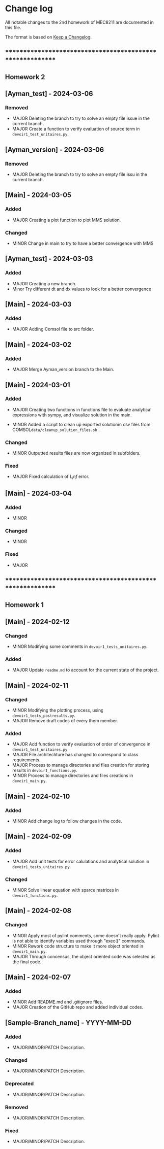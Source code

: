 
# Change log
All notable changes to the 2nd homework of MEC8211 are documented in this file.

The format is based on [Keep a Changelog](http://keepachangelog.com/).


## ********************************************************
## Homework 2

## [Ayman_test] - 2024-03-06

### Removed

- MAJOR Deleting the branch to try to solve an empty file issue in the current branch.
- MAJOR Create a function to verify evaluation of source term in ``devoir1_test_unitaires.py``.
  
## [Ayman_version] - 2024-03-06

### Removed

- MAJOR Deleting the branch to try to solve an empty file issu in the current branch.
  
## [Main] - 2024-03-05

### Added

- MAJOR Creating a plot function to plot MMS solution.

### Changed 

- MINOR Change in main to try to have a better convergence with MMS

## [Ayman_test] - 2024-03-03

### Added

- MAJOR Creating a new branch.
- Minor Try different dt and dx values to look for a better convergence
    
## [Main] - 2024-03-03

### Added

- MAJOR Adding Comsol file to src folder.

## [Main] - 2024-03-02

### Added

- MAJOR Merge Ayman_version branch to the Main.

## [Main] - 2024-03-01

### Added

- MAJOR Creating two functions in functions file to evaluate analytical expressions with sympy, and visualize solution in the main.

- MINOR Added a script to clean up exported solutionm csv files from COMSOL`data/cleanup_solution_files.sh` .

### Changed

- MINOR Outputted results files are now organized in subfolders.

### Fixed

- MAJOR Fixed calculation of $`L_inf`$ error.


## [Main] - 2024-03-04

### Added

- MINOR 

### Changed

- MINOR 

### Fixed

- MAJOR 

## ********************************************************
## Homework 1


## [Main] - 2024-02-12

### Changed

- MINOR Modifying some comments in ``devoir1_tests_unitaires.py``.

### Added
 
- MAJOR Update ``readme.md`` to account for the current state of the project.
  

## [Main] - 2024-02-11

### Changed

- MINOR Modifying the plotting process, using ``devoir1_tests_postresults.py``.
- MAJOR Remove draft codes of every them member.

### Added

- MAJOR Add function to verify evaluation of order of convergence in ``devoir1_test_unitaires.py``
- MAJOR File architechture has changed to correspond to class requirements.
- MAJOR Process to manage directories and files creation for storing results in ``devoir1_functions.py``.
- MINOR Process to manage directories and files creations in ``devoir1_main.py``.


## [Main] - 2024-02-10

### Added

- MINOR Add change log to follow changes in the code.


## [Main] - 2024-02-09

### Added

- MAJOR Add unit tests for error calulations and analytical solution in ``devoir1_tests_unitaires.py``.


### Changed

- MINOR Solve linear equation with sparce matrices in ``devoir1_functions.py``.


## [Main] - 2024-02-08

### Changed

- MINOR Apply most of pylint comments, some doesn't really apply. Pylint is not able to identify variables used through "exec()" commands.
- MINOR Rework code structure to make it more object oriented in ``devoir1_main.py``.
- MAJOR Through concensus, the object oriented code was selected as the final code.


## [Main] - 2024-02-07

### Added

- MINOR Add README.md and .gitignore files.
- MAJOR Creation of the GitHub repo and added individual codes.


## [Sample-Branch_name] - YYYY-MM-DD

### Added

- MAJOR/MINOR/PATCH Description.

### Changed

- MAJOR/MINOR/PATCH Description.

### Deprecated

- MAJOR/MINOR/PATCH Description.

### Removed

- MAJOR/MINOR/PATCH Description.

### Fixed

- MAJOR/MINOR/PATCH Description.
